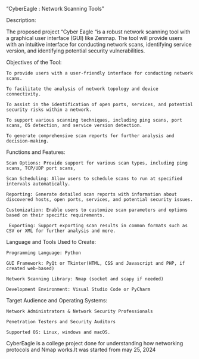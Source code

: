  “CyberEagle : Network Scanning Tools” 

Description: 

The proposed project “Cyber Eagle “is a robust network scanning tool with a graphical user interface (GUI) like Zenmap. The tool will provide users with an intuitive interface for conducting network scans, identifying service version, and identifying potential security vulnerabilities. 

 

Objectives of the Tool: 

    To provide users with a user-friendly interface for conducting network scans. 

    To facilitate the analysis of network topology and device connectivity. 

    To assist in the identification of open ports, services, and potential security risks within a network. 

    To support various scanning techniques, including ping scans, port scans, OS detection, and service version detection. 

    To generate comprehensive scan reports for further analysis and decision-making. 

Functions and Features: 

    Scan Options: Provide support for various scan types, including ping scans, TCP/UDP port scans,  

    Scan Scheduling: Allow users to schedule scans to run at specified intervals automatically. 

    Reporting: Generate detailed scan reports with information about discovered hosts, open ports, services, and potential security issues. 

    Customization: Enable users to customize scan parameters and options based on their specific requirements. 

     Exporting: Support exporting scan results in common formats such as CSV or XML for further analysis and more. 

 

Language and Tools Used to Create: 

    Programming Language: Python 

    GUI Framework: PyQt or Tkinter(HTML, CSS and Javascript and PHP, if created web-based) 

    Network Scanning Library: Nmap (socket and scapy if needed) 

    Development Environment: Visual Studio Code or PyCharm 

 

Target Audience and Operating Systems: 

    Network Administrators & Network Security Professionals 

    Penetration Testers and Security Auditors 

    Supported OS: Linux, windows and macOS. 

 
CyberEagle is a college project done for understanding how networking protocols and Nmap works.It was started from may 25, 2024


 

 

 

 
